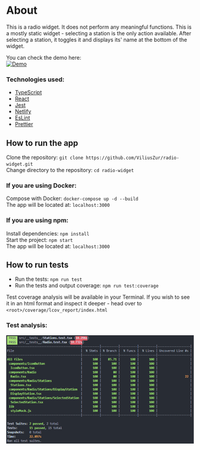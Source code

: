 # About

This is a radio widget. It does not perform any meaningful functions. This is a mostly static widget - selecting a station is the only action available. After selecting a station, it toggles it and displays its' name at the bottom of the widget.

You can check the demo here:\
[![Demo](https://i.imgur.com/xHgFi3A.png)](https://radio-widget.netlify.app/)

### Technologies used:
- [TypeScript](https://www.typescriptlang.org/)
- [React](https://reactjs.org/)
- [Jest](https://jestjs.io/)
- [Netlify](https://www.netlify.com/)
- [EsLint](https://eslint.org/)
- [Prettier](https://prettier.io/)

## How to run the app

Clone the repository: `git clone https://github.com/ViliusZur/radio-widget.git`\
Change directory to the repository: `cd radio-widget`

### If you are using Docker:
Compose with Docker: `docker-compose up -d --build`\
The app will be located at: `localhost:3000`

### If you are using npm:

Install dependencies: `npm install`\
Start the project: `npm start`\
The app will be located at: `localhost:3000`

## How to run tests

* Run the tests: `npm run test`
* Run the tests and output coverage: `npm run test:coverage`

Test coverage analysis will be available in your Terminal. If you wish to see it in an html format and inspect it deeper - head over to `<root>/coverage/lcov_report/index.html`

### Test analysis:

![Alt text](./test_analysis.png?raw=true "Test Analysis")
